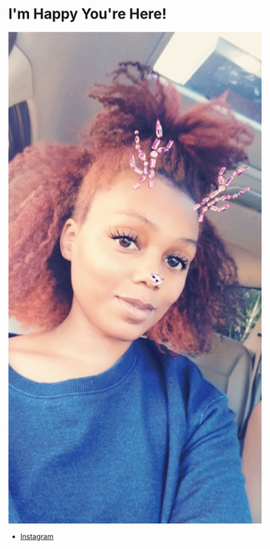 # I'm Happy You're Here!

![local photo](Snapchat-933626540.jpg)


+ [Instagram](https://instagram.com/JanaeJanaeJanae)
